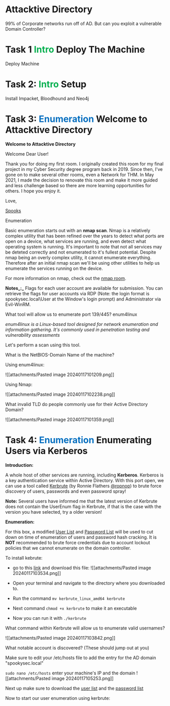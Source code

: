 # Attacktive Directory

99% of Corporate networks run off of AD. But can you exploit a vulnerable Domain Controller?

# Task 1 <span style="color:#00b050">Intro</span> Deploy The Machine

Deploy Machine
# Task 2: <span style="color:#00b050">Intro</span> Setup

Install Impacket, Bloodhound and Neo4j

# Task 3: <span style="color:#0070c0">Enumeration</span> Welcome to Attacktive Directory

**Welcome to Attacktive Directory**

Welcome Dear User!

Thank you for doing my first room. I originally created this room for my final project in my Cyber Security degree program back in 2019. Since then, I've gone on to make several other rooms, even a Network for THM. In May 2021, I made the decision to renovate this room and make it more guided and less challenge based so there are more learning opportunities for others. I hope you enjoy it.

Love,

[Spooks](https://twitter.com/NekoS3c)

  

Enumeration  

Basic enumeration starts out with an **nmap scan**. Nmap is a relatively complex utility that has been refined over the years to detect what ports are open on a device, what services are running, and even detect what operating system is running. It's important to note that not all services may be deteted correctly and not enumerated to it's fullest potential. Despite nmap being an overly complex utility, it cannot enumerate everything. Therefore after an initial nmap scan we'll be using other utilities to help us enumerate the services running on the device.

For more information on nmap, check out the [nmap room](https://tryhackme.com/room/furthernmap).

  

**Notes_:_** Flags for each user account are available for submission. You can retrieve the flags for user accounts via RDP (Note: the login format is spookysec.local\User at the Window's login prompt) and Administrator via Evil-WinRM.

What tool will allow us to enumerate port 139/445? enum4linux

*enum4linux is a Linux-based tool designed for network enumeration and information gathering. It's commonly used in penetration testing and vulnerability assessments*

Let's perform a scan using this tool.

What is the NetBIOS-Domain Name of the machine?

Using enum4linux:

![[attachments/Pasted image 20240117101209.png]]

Using Nmap:

![[attachments/Pasted image 20240117102238.png]]

What invalid TLD do people commonly use for their Active Directory Domain?

![[attachments/Pasted image 20240117101359.png]]

# Task 4: <span style="color:#0070c0">Enumeration</span> Enumerating Users via Kerberos

**Introduction:**

A whole host of other services are running, including **Kerberos**. Kerberos is a key authentication service within Active Directory. With this port open, we can use a tool called [Kerbrute](https://github.com/ropnop/kerbrute/releases) (by Ronnie Flathers [@ropnop](https://twitter.com/ropnop)) to brute force discovery of users, passwords and even password spray!

**Note:** Several users have informed me that the latest version of Kerbrute does not contain the UserEnum flag in Kerbrute, if that is the case with the version you have selected, try a older version!

**Enumeration:**

For this box, a modified [User List](https://raw.githubusercontent.com/Sq00ky/attacktive-directory-tools/master/userlist.txt) and [Password List](https://raw.githubusercontent.com/Sq00ky/attacktive-directory-tools/master/passwordlist.txt) will be used to cut down on time of enumeration of users and password hash cracking. It is **NOT** recommended to brute force credentials due to account lockout policies that we cannot enumerate on the domain controller.

To install kebrute:
- go to this [link](https://github.com/ropnop/kerbrute/releases/tag/v1.0.2) and download this file:
![[attachments/Pasted image 20240117103534.png]]

- Open your terminal and navigate to the directory where you downloaded to.
- Run the command `mv kerbrute_linux_amd64 kerbrute`
- Next command `chmod +x kerbrute` to make it an executable
- Now you can run it with `./kerbrute`

What command within Kerbrute will allow us to enumerate valid usernames? 

![[attachments/Pasted image 20240117103842.png]]

What notable account is discovered? (These should jump out at you)

Make sure to edit your /etc/hosts file to add the entry for the AD domain "spookysec.local"

`sudo nano /etc/hosts`
enter your machine's IP and the domain
![[attachments/Pasted image 20240117105253.png]]

Next up make sure to download the [user list](https://raw.githubusercontent.com/Sq00ky/attacktive-directory-tools/master/userlist.txt) and the [password list](https://raw.githubusercontent.com/Sq00ky/attacktive-directory-tools/master/passwordlist.txt)

Now to start our user enumeration using kerbrute:
